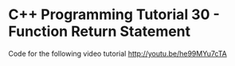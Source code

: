 C++ Programming Tutorial 30 - Function Return Statement
=======================================================

Code for the following video tutorial http://youtu.be/he99MYu7cTA
